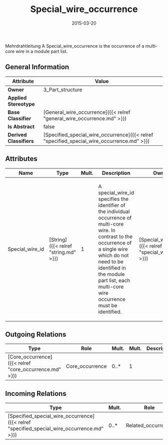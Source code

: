 ﻿---
title: Special_wire_occurrence
toc: false
type: specs
date: "2015-03-20"
draft: false
specification: KBL
version: 2.4.sr1
documentType: "Recommendation"
elementType: Class
classes:
  - Special_wire_occurrence
menu_name: kbl-2.4.sr1
---
<p>Mehrdrahtleitung  A Special_wire_occurrence is the occurrence of a multi-core wire in a module part list.</p>

## General Information

| Attribute               | Value |
|-------------------------|-------|
| **Owner**               | 3_Part_structure |
| **Applied Stereotype**  |   |
| **Base Classifier**     | [General_wire_occurrence]({{< relref "general_wire_occurrence.md" >}})<br/>  |
| **Is Abstract**         | false |
| **Derived Classifiers** | [Specified_special_wire_occurrence]({{< relref "specified_special_wire_occurrence.md" >}}) |

## Attributes
|  Name  |  Type  |  Mult.  |  Description  |  Owning Classifier  |
|--------|--------|---------|---------------|--------------|
|Special_wire_id | [String]({{< relref "string.md" >}}) | 1 | <p>A special_wire_id specifies the identifier of the individual occurrence of multi-core wire. In contrast to the occurrence of a single wire which do not need to be identified in the module part list, each multi-core wire occurrence must be identified.</p> | [Special_wire_occurrence]({{< relref "special_wire_occurrence.md" >}}) |

## Outgoing Relations
|    Type  |   Role   |   Mult.   |   Mult.   |   Description   |
|----------|----------|-----------|-----------|-----------------|
| [Core_occurrence]({{< relref "core_occurrence.md" >}}) | Core_occurrence | 0..* | 1 |  |
##  Incoming Relations
|    Type  |   Mult.  |   Role    |   Mult.   |   Description  |
|----------|----------|-----------|-----------|----------------|
| [Specified_special_wire_occurrence]({{< relref "specified_special_wire_occurrence.md" >}}) | 0..* | Related_occurrence | 1 |  |

